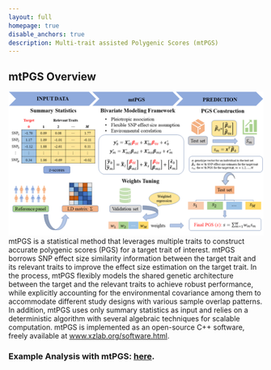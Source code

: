 ```yaml
---
layout: full
homepage: true
disable_anchors: true
description: Multi-trait assisted Polygenic Scores (mtPGS)
---
```

## mtPGS Overview
![mtPGS\_pipeline](SchematicPlot.png)
mtPGS is a statistical method that leverages multiple traits to construct accurate polygenic scores (PGS) for a target trait of interest. mtPGS borrows SNP effect size similarity information between the target trait and its relevant traits to improve the effect size estimation on the target trait. In the process, mtPGS flexibly models the shared genetic architecture between the target and the relevant traits to achieve robust performance, while explicitly accounting for the environmental covariance among them to accommodate different study designs with various sample overlap patterns. In addition, mtPGS uses only summary statistics as input and relies on a deterministic algorithm with several algebraic techniques for scalable computation. mtPGS is implemented as an open-source C++ software, freely available at www.xzlab.org/software.html. 

### Example Analysis with mtPGS: [here](https://yuanzhongshang.github.io/GIFT/documentation/04_GIFT_Example.html).
